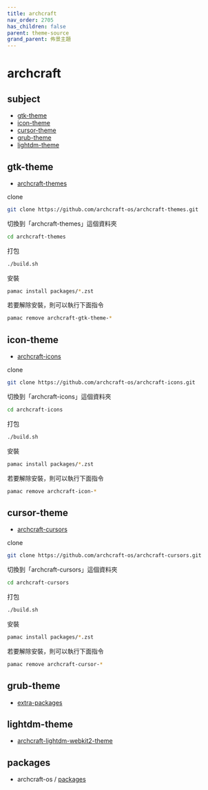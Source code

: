 ```yaml
---
title: archcraft
nav_order: 2705
has_children: false
parent: theme-source
grand_parent: 佈景主題
---
```



# archcraft


## subject

* [gtk-theme](#gtk-theme)
* [icon-theme](#icon-theme)
* [cursor-theme](#cursor-theme)
* [grub-theme](#grub-theme)
* [lightdm-theme](#lightdm-theme)


## gtk-theme

* [archcraft-themes](https://github.com/archcraft-os/archcraft-themes)

clone

``` sh
git clone https://github.com/archcraft-os/archcraft-themes.git
```

切換到「archcraft-themes」這個資料夾

``` sh
cd archcraft-themes
```

打包

``` sh
./build.sh
```

安裝

``` sh
pamac install packages/*.zst
```


若要解除安裝，則可以執行下面指令

``` sh
pamac remove archcraft-gtk-theme-*
```




## icon-theme

* [archcraft-icons](https://github.com/archcraft-os/archcraft-icons)

clone

``` sh
git clone https://github.com/archcraft-os/archcraft-icons.git
```

切換到「archcraft-icons」這個資料夾

``` sh
cd archcraft-icons
```

打包

``` sh
./build.sh
```

安裝

``` sh
pamac install packages/*.zst
```


若要解除安裝，則可以執行下面指令

``` sh
pamac remove archcraft-icon-*
```




## cursor-theme

* [archcraft-cursors](https://github.com/archcraft-os/archcraft-cursors)


clone

``` sh
git clone https://github.com/archcraft-os/archcraft-cursors.git
```

切換到「archcraft-cursors」這個資料夾

``` sh
cd archcraft-cursors
```

打包

``` sh
./build.sh
```

安裝

``` sh
pamac install packages/*.zst
```


若要解除安裝，則可以執行下面指令

``` sh
pamac remove archcraft-cursor-*
```


## grub-theme

* [extra-packages](https://github.com/archcraft-os/extra-packages)

## lightdm-theme

* [archcraft-lightdm-webkit2-theme](https://github.com/archcraft-os/extra-packages/tree/main/archcraft-lightdm-webkit2-theme)


## packages

* archcraft-os / [packages](https://github.com/archcraft-os/packages/tree/main/x86_64)
